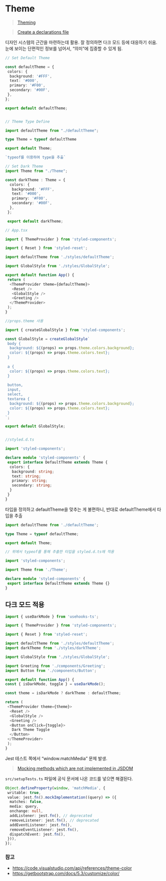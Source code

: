 # Theme

> [Theming](https://styled-components.com/docs/advanced#theming)
>

> [Create a declarations file](https://styled-components.com/docs/api#create-a-declarations-file)
>

디자인 시스템의 근간을 마련하는데 활용. 잘 정의하면 다크 모드 등에 대응하기 쉬움. 눈에 보이는 단편적인 정보를 넘어서, “의미”에 집중할 수 있게 됨.

```typescript
// Set Default Theme

const defaultTheme = {
 colors: {
  background: '#FFF',
  text: '#000',
  primary: '#F00',
  secondary: '#00F',
 },
};

export default defaultTheme;


// Theme Type Define

import defaultTheme from "./defaultTheme";

type Theme = typeof defaultTheme

export default Theme;

`typeof를 이용하여 type을 추출`

// Set Dark Theme
import Theme from "./Theme";

const darkTheme : Theme = {
  colors: {
   background: '#FFF',
   text: '#000',
   primary: '#F00',
   secondary: '#00F',
  },
 };

 export default darkTheme;

```

``` typescript
// App.tsx

import { ThemeProvider } from 'styled-components';

import { Reset } from 'styled-reset';

import defaultTheme from './styles/defaultTheme';

import GlobalStyle from './styles/GlobalStyle';

export default function App() {
 return (
  <ThemeProvider theme={defaultTheme}>
   <Reset />
   <GlobalStyle />
   <Greeting />
  </ThemeProvider>
 );
}
```

``` typescript
//props.theme 사용

import { createGlobalStyle } from 'styled-components';

const GlobalStyle = createGlobalStyle`
 body {
  background: ${(props) => props.theme.colors.background};
  color: ${(props) => props.theme.colors.text};
 }
 
 a {
  color: ${(props) => props.theme.colors.text};
 }
 
 button,
 input,
 select,
 textarea {
  background: ${(props) => props.theme.colors.background};
  color: ${(props) => props.theme.colors.text};
 }
`;

export default GlobalStyle;
```

```typescript

//styled.d.ts

import 'styled-components';

declare module 'styled-components' {
 export interface DefaultTheme extends Theme {
  colors: {
   background: string;
   text: string;
   primary: string;
   secondary: string;
  }
 }
}
```

타입을 정의하고 defaultTheme을 맞추는 게 불편하니, 반대로 defaultTheme에서 타입을 추출

``` typescript
import defaultTheme from './defaultTheme';

type Theme = typeof defaultTheme;

export default Theme;
```

```typescript
// 위에서 typeof를 통해 추출한 타입을 styled.d.ts에 적용

import 'styled-components';

import Theme from './Theme';

declare module 'styled-components' {
 export interface DefaultTheme extends Theme {}
}
```

## 다크 모드 적용

```typescript
import { useDarkMode } from 'usehooks-ts';

import { ThemeProvider } from 'styled-components';

import { Reset } from 'styled-reset';

import defaultTheme from './styles/defaultTheme';
import darkTheme from './styles/darkTheme';

import GlobalStyle from './styles/GlobalStyle';

import Greeting from './components/Greeting';
import Button from './components/Button';

export default function App() {
const { isDarkMode, toggle } = useDarkMode();

const theme = isDarkMode ? darkTheme : defaultTheme;

return (
 <ThemeProvider theme={theme}>
  <Reset />
  <GlobalStyle />
  <Greeting />
  <Button onClick={toggle}>
   Dark Theme Toggle
  </Button>
 </ThemeProvider>
 );
}
```

Jest 테스트 쪽에서 “window.matchMedia” 문제 발생.

> [Mocking methods which are not implemented in JSDOM](https://jestjs.io/docs/manual-mocks#mocking-methods-which-are-not-implemented-in-jsdom)
>

`src/setupTests.ts` 파일에 공식 문서에 나온 코드를 넣으면 해결된다.

```typescript
Object.defineProperty(window, 'matchMedia', {
 writable: true,
 value: jest.fn().mockImplementation((query) => ({
  matches: false,
  media: query,
  onchange: null,
  addListener: jest.fn(), // deprecated
  removeListener: jest.fn(), // deprecated
  addEventListener: jest.fn(),
  removeEventListener: jest.fn(),
  dispatchEvent: jest.fn(),
 })),
});
```

### 참고

- <https://code.visualstudio.com/api/references/theme-color>
- <https://getbootstrap.com/docs/5.3/customize/color/>
